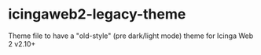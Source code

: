 # icingaweb2-legacy-theme

Theme file to have a "old-style" (pre dark/light mode) theme for Icinga Web 2 v2.10+
